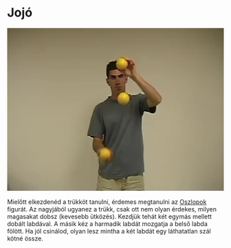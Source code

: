 # Jojó

![yo-yo](/resources/videos/poster/yo-yo.jpg)

Mielőtt elkezdenéd a trükköt tanulni, érdemes megtanulni az [Oszlopok](oszlopok.md) figurát. Az nagyjából ugyanez a trükk, csak ott nem olyan érdekes, milyen magasakat dobsz	(kevesebb ütközés). Kezdjük tehát két egymás mellett dobált labdával. A másik kéz a harmadik labdát mozgatja a belső labda fölött. Ha jól csinálod, olyan lesz mintha a két labdát egy láthatatlan szál kötné össze.


